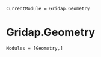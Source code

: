 
```@meta
CurrentModule = Gridap.Geometry
```
# Gridap.Geometry

```@autodocs
Modules = [Geometry,]
``` 
